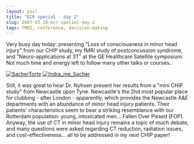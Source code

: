 ```yaml
---
layout: post
title: "ECR special - day 2"
slug: 2007-03-10-ecr-special-day-2
tags: fMRI, conference, decision-making
---
```


Very busy day today: presenting "Loss of consciousness in minor head injury" from our CHIP study, my fMRI study of postconcussion syndrome, and "Neuro-applications at 3T" at the GE Healthcare Satellite symposium. Not much time and energy left to follow many other talks or courses..

[![SacherTorte](https://dl.dropbox.com/u/3579694/marionsmits.net/2007/03/p1020076.thumbnail.JPG)](https://dl.dropbox.com/u/3579694/marionsmits.net/2007/03/p1020076.JPG) [![Indra_me_Sacher](https://dl.dropbox.com/u/3579694/marionsmits.net/2007/03/p1020077.thumbnail.JPG)](https://dl.dropbox.com/u/3579694/marionsmits.net/2007/03/p1020077.JPG)

Still, it was great to hear Dr. Nyhsen present her results from a "mini CHIP study" from Newcastle upon Tyne. Newcastle's the 2nd most popular place for clubbing - after London - apparently, which provides the Newcastle A&E departments with an abundance of minor head injury patients. Their patients' characteristics seem to bear a striking resemblance with our Rotterdam population: young, intoxicated men... Fallen Over Pissed (FOP). Anyway, the use of CT in minor head injury remains a topic of much debate, and many questions were asked regarding CT reduction, radiation issues, and cost-effectiveness... all to be addressed in my next CHIP paper!
